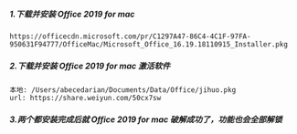 ##### 1.下载并安装 Office 2019 for mac
```
https://officecdn.microsoft.com/pr/C1297A47-86C4-4C1F-97FA-950631F94777/OfficeMac/Microsoft_Office_16.19.18110915_Installer.pkg
```

##### 2.下载并安装 Office 2019 for mac 激活软件
```
本地: /Users/abecedarian/Documents/Data/Office/jihuo.pkg
url: https://share.weiyun.com/50cx7sw
```
##### 3.两个都安装完成后就 Office 2019 for mac 破解成功了，功能也会全部解锁
